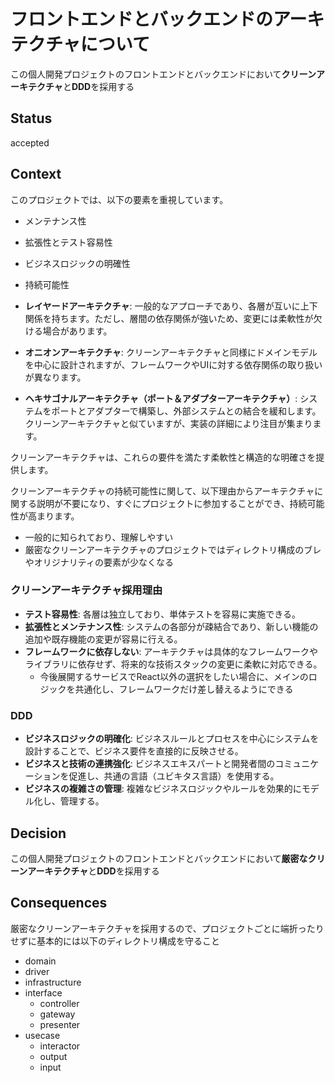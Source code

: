 # フロントエンドとバックエンドのアーキテクチャについて

この個人開発プロジェクトのフロントエンドとバックエンドにおいて**クリーンアーキテクチャ**と**DDD**を採用する

## Status

accepted

## Context

このプロジェクトでは、以下の要素を重視しています。

* メンテナンス性

* 拡張性とテスト容易性

* ビジネスロジックの明確性

* 持続可能性

* **レイヤードアーキテクチャ**: 一般的なアプローチであり、各層が互いに上下関係を持ちます。ただし、層間の依存関係が強いため、変更には柔軟性が欠ける場合があります。

* **オニオンアーキテクチャ**: クリーンアーキテクチャと同様にドメインモデルを中心に設計されますが、フレームワークやUIに対する依存関係の取り扱いが異なります。

* **ヘキサゴナルアーキテクチャ（ポート＆アダプターアーキテクチャ）**: システムをポートとアダプターで構築し、外部システムとの結合を緩和します。クリーンアーキテクチャと似ていますが、実装の詳細により注目が集まります。

クリーンアーキテクチャは、これらの要件を満たす柔軟性と構造的な明確さを提供します。

クリーンアーキテクチャの持続可能性に関して、以下理由からアーキテクチャに関する説明が不要になり、すぐにプロジェクトに参加することができ、持続可能性が高まります。

* 一般的に知られており、理解しやすい
* 厳密なクリーンアーキテクチャのプロジェクトではディレクトリ構成のブレやオリジナリティの要素が少なくなる

### クリーンアーキテクチャ採用理由

* **テスト容易性**: 各層は独立しており、単体テストを容易に実施できる。
* **拡張性とメンテナンス性**: システムの各部分が疎結合であり、新しい機能の追加や既存機能の変更が容易に行える。
* **フレームワークに依存しない**: アーキテクチャは具体的なフレームワークやライブラリに依存せず、将来的な技術スタックの変更に柔軟に対応できる。
  * 今後展開するサービスでReact以外の選択をしたい場合に、メインのロジックを共通化し、フレームワークだけ差し替えるようにできる

### DDD

* **ビジネスロジックの明確化**: ビジネスルールとプロセスを中心にシステムを設計することで、ビジネス要件を直接的に反映させる。
* **ビジネスと技術の連携強化**: ビジネスエキスパートと開発者間のコミュニケーションを促進し、共通の言語（ユビキタス言語）を使用する。
* **ビジネスの複雑さの管理**: 複雑なビジネスロジックやルールを効果的にモデル化し、管理する。

## Decision

この個人開発プロジェクトのフロントエンドとバックエンドにおいて**厳密なクリーンアーキテクチャ**と**DDD**を採用する

## Consequences

厳密なクリーンアーキテクチャを採用するので、プロジェクトごとに端折ったりせずに基本的には以下のディレクトリ構成を守ること

* domain
* driver
* infrastructure
* interface
  * controller
  * gateway
  * presenter
* usecase
  * interactor
  * output
  * input
